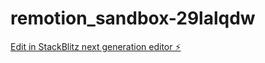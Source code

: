 # remotion_sandbox-29lalqdw

[Edit in StackBlitz next generation editor ⚡️](https://stackblitz.com/~/github.com/Gaurav6982/remotion_sandbox-29lalqdw)